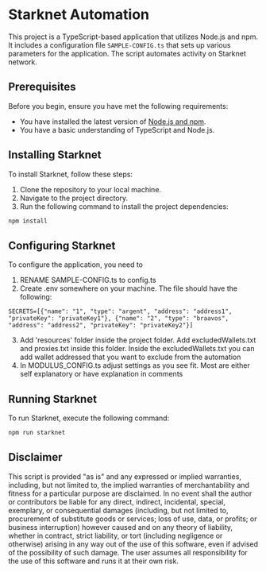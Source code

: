 # Starknet Automation

This project is a TypeScript-based application that utilizes Node.js and npm. It includes a configuration file `SAMPLE-CONFIG.ts` that sets up various parameters for the application. The script automates activity on Starknet network.

## Prerequisites

Before you begin, ensure you have met the following requirements:

-   You have installed the latest version of [Node.js and npm](https://nodejs.org/en/download/).
-   You have a basic understanding of TypeScript and Node.js.

## Installing Starknet

To install Starknet, follow these steps:

1. Clone the repository to your local machine.
2. Navigate to the project directory.
3. Run the following command to install the project dependencies:

```bash
npm install
```

## Configuring Starknet

To configure the application, you need to

1. RENAME SAMPLE-CONFIG.ts to config.ts
2. Create .env somewhere on your machine. The file should have the following:

```
SECRETS=[{"name": "1", "type": "argent", "address": "address1", "privateKey": "privateKey1"}, {"name": "2", "type": "braavos", "address": "address2", "privateKey": "privateKey2"}]
```

3. Add 'resources' folder inside the project folder. Add excludedWallets.txt and proxies.txt inside this folder. Inside the excludedWallets.txt you can add wallet addressed that you want to exclude from the automation
4. In MODULUS_CONFIG.ts adjust settings as you see fit. Most are either self explanatory or have explanation in comments

## Running Starknet

To run Starknet, execute the following command:

```bash
npm run starknet
```

## Disclaimer

This script is provided "as is" and any expressed or implied warranties, including, but not limited to, the implied warranties of merchantability and fitness for a particular purpose are disclaimed. In no event shall the author or contributors be liable for any direct, indirect, incidental, special, exemplary, or consequential damages (including, but not limited to, procurement of substitute goods or services; loss of use, data, or profits; or business interruption) however caused and on any theory of liability, whether in contract, strict liability, or tort (including negligence or otherwise) arising in any way out of the use of this software, even if advised of the possibility of such damage. The user assumes all responsibility for the use of this software and runs it at their own risk.
